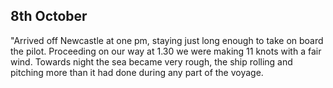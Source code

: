 ## 8th October

"Arrived off Newcastle at one pm, staying just long enough to take on board the pilot. Proceeding on our way at 1.30 we were making 11 knots with a fair wind. Towards night the sea became very rough, the ship rolling and pitching more than it had done during any part of the voyage.